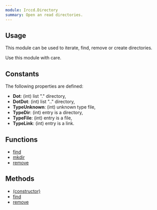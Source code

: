```yaml
---
module: Irccd.Directory
summary: Open an read directories.
---
```


## Usage

This module can be used to iterate, find, remove or create directories.

Use this module with care.

## Constants

The following properties are defined:

  - **Dot**: (int) list "." directory,
  - **DotDot**: (int) list ".." directory,
  - **TypeUnknown**: (int) unknown type file,
  - **TypeDir**: (int) entry is a directory,
  - **TypeFile**: (int) entry is a file,
  - **TypeLink**: (int) entry is a link.

## Functions

  - [find](function/find.html)
  - [mkdir](function/mkdir.html)
  - [remove](function/remove.html)

## Methods

  - [(constructor)](method/constructor.html)
  - [find](method/find.html)
  - [remove](method/remove.html)
